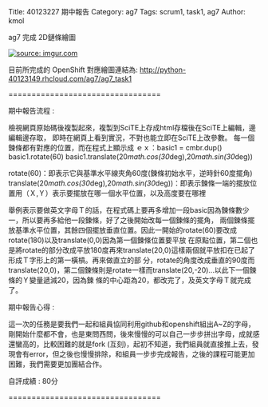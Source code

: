 Title:  40123227 期中報告
Category: ag7
Tags: scrum1, task1, ag7
Author: kmol

ag7 完成 2D鏈條繪圖




<!-- PELICAN_END_SUMMARY -->

<a href="http://imgur.com/JvRdJKV"><img src="http://i.imgur.com/JvRdJKV.png" title="source: imgur.com" /></a>

目前所完成的 OpenShift 對應繪圖連結為: <a href="http://python-40123149.rhcloud.com/ag7/ag7_task1">http://python-40123149.rhcloud.com/ag7/ag7_task1</a>



=================================


期中報告流程 : 

檢視網頁原始碼後複製起來，複製到SciTE上存成html存檔後在SciTE上編輯，邊編輯邊存取，
即時在網頁上看到實況，不對也能立即在SciTE上改參數。
每一個鍊條都有對應的位置，而在程式上顯示成
ｅｘ：basic1 = cmbr.dup()
      basic1.rotate(60)
      basic1.translate(20*math.cos(30*deg),20*math.sin(30*deg))

rotate(60)：即表示它與基準水平線夾角60度(鍊條初始水平，逆時針60度擺角)
translate(20*math.cos(30*deg),20*math.sin(30*deg))：即表示鍊條一端的擺放位置用（Ｘ,Ｙ）表示要擺放在哪一個水平位置，以及高度要在哪裡

舉例表示要做英文字母Ｔ的話，在程式碼上要再多增加一段basic因為鍊條數少一，所以要再多給他一段鍊條，好了之後開始改每一個鍊條的擺角，
兩個鍊條擺放基準水平位置，其餘四個擺放垂直位置。因此一開始的rotate(60)要改成rotate(180)以及translate(0,0)因為第一個鍊條位置要平放
在原點位置，第二個也是將rotate的部分改成平放180度再來translate(20,0)這樣兩個就平放扣在已起了形成Ｔ字形上的第一橫槓。再來做直立的部
分，rotate的角度改成垂直的90度而translate(20,0)，第二個鍊條則是rotate一樣而translate(20,-20)…以此下一個鍊條的Ｙ變量遞減20，因為鍊
條的中心距為20，都改完了，及英文字母Ｔ就完成了。




期中報告心得 :

  這一次的任務是要我們一起和組員協同利用github和openshift組出A~Z的字母，剛開始什麼都不會，也是東問西問，後來慢慢的可以自己一步步拼出字母，成就感還蠻高的，比較困難的就是fork (互刻)，起初不知道，我們組員就直接推上去，發現會有error，但之後也慢慢排除，和組員一步步完成報告，之後的課程可能更加困難，我們需要更加團結合作。

自評成績 : 80分

=================================



